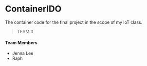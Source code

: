 # ContainerIDO
The container code for the final project in the scope of my IoT class.

> TEAM 3

#### Team Members

- Jenna Lee
- Raph
